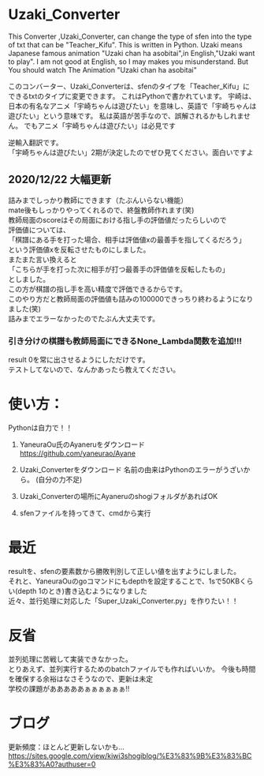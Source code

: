 # Uzaki_Converter
This Converter ,Uzaki_Converter, can change the type of sfen into the type of txt that can be "Teacher_Kifu".
This is written in Python. Uzaki means Japanese famous animation "Uzaki chan ha asobitai",in English,"Uzaki want to play". I am not good at English, so I may makes you misunderstand. But You should watch The Animation "Uzaki chan ha asobitai"  
  
このコンバーター、Uzaki_Converterは、sfenのタイプを「Teacher_Kifu」にできるtxtのタイプに変更できます。
これはPythonで書かれています。 宇崎は、日本の有名なアニメ「宇崎ちゃんは遊びたい」を意味し、英語で「宇崎ちゃんは遊びたい」という意味です。 私は英語が苦手なので、誤解されるかもしれません。 でもアニメ「宇崎ちゃんは遊びたい」は必見です  
  
逆輸入翻訳です。  
「宇崎ちゃんは遊びたい」2期が決定したのでぜひ見てください。面白いですよ

## 2020/12/22 大幅更新
詰みまでしっかり教師にできます（たぶんいらない機能）  
mate後もしっかりやってくれるので、終盤教師作れます(笑)  
教師局面のscoreはその局面における指し手の評価値だったらしいので  
評価値については、  
「棋譜にある手を打った場合、相手は評価値xの最善手を指してくるだろう」  
という評価値xを反転させたものにしました。  
またまた言い換えると  
「こちらが手を打った次に相手が打つ最善手の評価値を反転したもの」  
としました。  
この方が棋譜の指し手を高い精度で評価できるからです。  
このやり方だと教師局面の評価値も詰みの100000できっちり終わるようになりました(笑)  
詰みまでエラーなかったのでたぶん大丈夫です。  
  
### 引き分けの棋譜も教師局面にできるNone_Lambda関数を追加!!!
result 0を常に出させるようにしただけです。  
テストしてないので、なんかあったら教えてください。  


# 使い方：
Pythonは自力で！！

1. YaneuraOu氏のAyaneruをダウンロード
https://github.com/yaneurao/Ayane

2. Uzaki_Converterをダウンロード
名前の由来はPythonのエラーがうざいから。
(自分の力不足)

3. Uzaki_Converterの場所にAyaneruのshogiフォルダがあればOK

4. sfenファイルを持ってきて、cmdから実行

# 最近
resultを、sfenの要素数から勝敗判別して正しい値を出すようにしました。  
それと、YaneuraOuのgoコマンドにもdepthを設定することで、1sで50KBくらい(depth 1のとき)書き込むようになりました  
近々、並行処理に対応した「Super_Uzaki_Converter.py」を作りたい！！  

# 反省
並列処理に苦戦して実装できなかった。  
とりあえず、並列実行するためのbatchファイルでも作ればいいか。 
今後も時間を確保する余裕はなさそうなので、更新は未定  
学校の課題があああああぁぁぁぁぁぁ!!    
  


# ブログ
更新頻度：ほとんど更新しないかも…
https://sites.google.com/view/kiwi3shogiblog/%E3%83%9B%E3%83%BC%E3%83%A0?authuser=0
